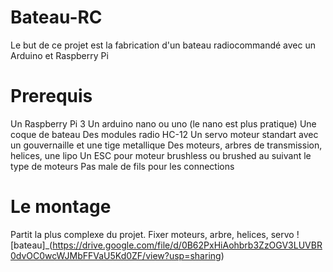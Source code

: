 # Bateau-RC
Le but de ce projet est la fabrication d'un bateau radiocommandé avec un Arduino et Raspberry Pi

# Prerequis
Un Raspberry Pi 3
Un arduino nano ou uno (le nano est plus pratique)
Une coque de bateau
Des modules radio HC-12
Un servo moteur standart avec un gouvernaille et une tige metallique
Des moteurs, arbres de transmission, helices, une lipo
Un ESC pour moteur brushless ou brushed au suivant le type de moteurs
Pas male de fils pour les connections

# Le montage
Partit la plus complexe du projet.
Fixer moteurs, arbre, helices, servo
![bateau]_(https://drive.google.com/file/d/0B62PxHiAohbrb3ZzOGV3LUVBR0dvOC0wcWJMbFFVaU5Kd0ZF/view?usp=sharing)

